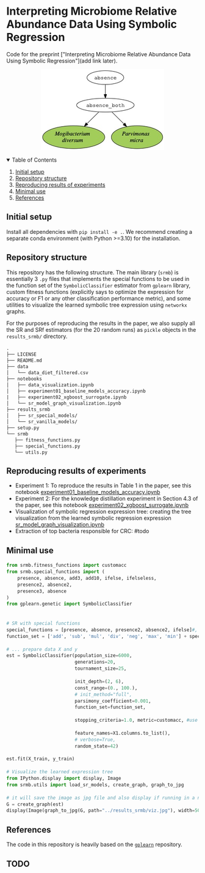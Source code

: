 # Interpreting Microbiome Relative Abundance Data Using Symbolic Regression

Code for the preprint ["Interpreting Microbiome Relative Abundance Data Using Symbolic Regression"](add link later).

<p align="center">
  <img src="https://github.com/swag2198/microbiome-symbolic-regression/blob/main/results_srmb/xgboost_distilled_sr.jpg?raw=true" alt="alt text"/>
</p>


</div>

<!-- TABLE OF CONTENTS -->
<details open="open">
  <summary>Table of Contents</summary>
  <ol>
    <li><a href="#initial-setup">Initial setup</a></li>
    <li><a href="#repository-structure">Repository structure</a></li>
    <li><a href="#reproducing-results-of-experiments">Reproducing results of experiments</a></li>
    <li><a href="#minimal-use">Minimal use</a></li>
    <li><a href="#references">References</a></li>
  </ol>
</details>

<!-- <li>
      <a href="#description">Description</a>
      <ul>
        <li><a href="#dependencies">Dependencies</a></li>
        <li><a href="#installation">Installation</a></li>
      </ul>
</li> -->

## Initial setup
Install all dependencies with `pip install -e .`. We recommend creating a separate conda environment (with Python >=3.10) for the installation.

## Repository structure
This repository has the following structure. The main library (`srmb`) is essentially 3 `.py` files that implements the special functions to be used in the function set
of the `SymbolicClassifier` estimator from `gplearn` library, custom fitness functions (explicitly says to optimize the expression for accuracy or F1 or any other
classification performance metric), and some utilities to visualize the learned symbolic tree expression using `networkx` graphs.

For the purposes of reproducing the results in the paper, we also supply all the SR and SRf estimators (for the 20 random runs) as `pickle` objects in the `results_srmb/` directory.
```
.
├── LICENSE
├── README.md
├── data
│   └── data_diet_filtered.csv
├── notebooks
│   ├── data_visualization.ipynb
│   ├── experiment01_baseline_models_accuracy.ipynb
|   ├── experiment02_xgboost_surrogate.ipynb
│   └── sr_model_graph_visualization.ipynb
├── results_srmb
│   ├── sr_special_models/
│   └── sr_vanilla_models/
├── setup.py
└── srmb
   ├── fitness_functions.py
   ├── special_functions.py
   └── utils.py
```

## Reproducing results of experiments

- Experiment 1: To reproduce the results in Table 1 in the paper, see this notebook [experiment01_baseline_models_accuracy.ipynb](https://github.com/swag2198/microbiome-symbolic-regression/blob/main/notebooks/experiment01_baseline_models_accuracy.ipynb)
- Experiment 2: For the knowledge distillation experiment in Section 4.3 of the paper, see this notebook [experiment02_xgboost_surrogate.ipynb](https://github.com/swag2198/microbiome-symbolic-regression/blob/main/notebooks/experiment02_xgboost_surrogate.ipynb)
- Visualization of symbolic regression expression tree: creating the tree visualization from the learned symbolic regression expression [sr_model_graph_visualization.ipynb](https://github.com/swag2198/microbiome-symbolic-regression/blob/main/notebooks/sr_model_graph_visualization.ipynb)
- Extraction of top bacteria responsible for CRC: #todo

## Minimal use

```python
from srmb.fitness_functions import customacc
from srmb.special_functions import (
    presence, absence, add3, add10, ifelse, ifelseless,
    presence2, absence2,
    presence3, absence
)
from gplearn.genetic import SymbolicClassifier


# SR with special functions
special_functions = [presence, absence, presence2, absence2, ifelse]#, add3, add10]
function_set = ['add', 'sub', 'mul', 'div', 'neg', 'max', 'min'] + special_functions

# ... prepare data X and y
est = SymbolicClassifier(population_size=6000,
                         generations=20,
                         tournament_size=25,

                         init_depth=(2, 6),
                         const_range=(0., 100.),
                         # init_method="full",
                         parsimony_coefficient=0.001,
                         function_set=function_set,

                         stopping_criteria=1.0, metric=customacc, #use custom acc as fitness
                         
                         feature_names=X1.columns.to_list(),
                         # verbose=True,
                         random_state=42)

est.fit(X_train, y_train)

# Visualize the learned expression tree
from IPython.display import display, Image
from srmb.utils import load_sr_models, create_graph, graph_to_jpg

# it will save the image as jpg file and also display if running in a notebook cell
G = create_graph(est)
display(Image(graph_to_jpg(G, path="../results_srmb/viz.jpg"), width=500, unconfined=True))
```

## References
The code in this repository is heavily based on the [`gplearn`](https://github.com/trevorstephens/gplearn) repository.

## TODO
